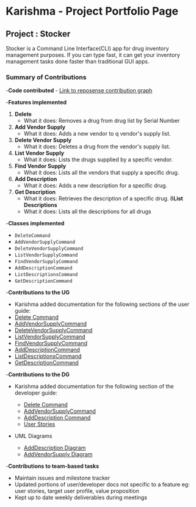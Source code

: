 # Karishma - Project Portfolio Page

## Project : Stocker
Stocker is a Command Line Interface(CLI) app for drug inventory management purposes.
If you can type fast, it can get your inventory management tasks done faster than traditional
GUI apps.

### Summary of Contributions

-**Code contributed** - [Link to reposense contribution graph](https://nus-cs2113-ay2324s1.github.io/tp-dashboard/?search=&sort=groupTitle&sortWithin=title&timeframe=commit&mergegroup=&groupSelect=groupByRepos&breakdown=true&checkedFileTypes=docs~functional-code~test-code&since=2023-09-22&tabOpen=true&tabType=authorship&tabAuthor=karishma-t&tabRepo=AY2324S1-CS2113-T17-3%2Ftp%5Bmaster%5D&authorshipIsMergeGroup=false&authorshipFileTypes=docs~functional-code~test-code&authorshipIsBinaryFileTypeChecked=false&authorshipIsIgnoredFilesChecked=false)

-**Features implemented**
1) **Delete**
    * What it does: Removes a drug from drug list by Serial Number
2) **Add Vendor Supply**
    * What it does: Adds a new vendor to q vendor's supply list.
3) **Delete Vendor Supply**
    * What it does: Deletes a drug from the vendor's supply list.
4) **List Vendor Supply**
    * What it does: Lists the drugs supplied by a specific vendor.
5) **Find Vendor Supply**
    * What it does: Lists all the vendors that supply a specific drug.
6) **Add Description**
    * What it does: Adds a new description for a specific drug.
7) **Get Description**
    * What it does: Retrieves the description of a specific drug.
8**List Descriptions**
    * What it does: Lists all the descriptions for all drugs

-**Classes implemented**
* `DeleteCommand`
* `AddVendorSupplyCommand`
* `DeleteVendorSupplyCommand`
* `ListVendorSupplyCommand`
* `FindVendorSupplyCommand`
* `AddDescriptionCommand`
* `ListDescriptionsCommand`
* `GetDescriptionCommand`

-**Contributions to the UG**
* Karishma added documentation for the following sections of
  the user guide:
* [Delete Command](https://ay2324s1-cs2113-t17-3.github.io/tp/UserGuide.html#delete---Deletes-a-drug-being-tracked-by-the-system:~:text=the%20inventory%3A%20Panadol-,delete,-%2D%20Deletes%20a%20drug)
* [AddVendorSupplyCommand](https://ay2324s1-cs2113-t17-3.github.io/tp/UserGuide#:~:text=addVendorSupply%20%2D%20Adds%20a%20drug%20into%20a%20vendor%E2%80%99s%20supply%20list%20to%20be%20tracked%20by%20the%20system.)
* [DeleteVendorSupplyCommand](https://ay2324s1-cs2113-t17-3.github.io/tp/UserGuide#:~:text=deleteVendorSupply%20%2DDeletes%20a%20drug%20from%20a%20vendor%E2%80%99s%20supply%20list.)
* [ListVendorSupplyCommand](https://ay2324s1-cs2113-t17-3.github.io/tp/UserGuide#:~:text=listVendorSupply%20%2D%20Displays%20the%20list%20of%20all%20drugs%20being%20supplied%20by%20a%20particular%20vendor.)
* [FindVendorSupplyCommand](https://ay2324s1-cs2113-t17-3.github.io/tp/UserGuide#:~:text=findVendorSupply%20%2DDisplays%20the%20list%20of%20all%20vendors%20that%20supply%20a%20particular%20drug.)
* [AddDescriptionCommand](https://ay2324s1-cs2113-t17-3.github.io/tp/UserGuide#:~:text=addDescription%20%2D%20Adds%20a%20drug%E2%80%99s%20description%20into%20a%20list%20to%20be%20tracked%20by%20the%20system.)
* [ListDescriptionsCommand](https://ay2324s1-cs2113-t17-3.github.io/tp/UserGuide#:~:text=listDescriptions%20%2D%20Displays%20a%20list%20of%20all%20the%20descriptions%20for%20all%20corresponding%20drugs)
* [GetDescriptionCommand](https://ay2324s1-cs2113-t17-3.github.io/tp/UserGuide#:~:text=getDescription%20%2D%20Retrieves%20the%20description%20of%20a%20particular%20drug.)

-**Contributions to the DG**
* Karishma added documentation for the following section of
  the developer guide:
  * [Delete Command](https://ay2324s1-cs2113-t17-3.github.io/tp/DeveloperGuide#:~:text=message%20indicating%20that.-,4.%20Delete%20Command,-The%20%E2%80%9CDelete%E2%80%9D%20function)
  * [AddVendorSupplyCommand](https://ay2324s1-cs2113-t17-3.github.io/tp/DeveloperGuide#:~:text=12.%20addVendorSupply%20Command)
  * [AddDescription Command](https://ay2324s1-cs2113-t17-3.github.io/tp/DeveloperGuide#:~:text=16.%20AddDescription%20Command)
  * [User Stories](https://ay2324s1-cs2113-t17-3.github.io/tp/DeveloperGuide#:~:text=Priorities%3A%20High%20(must%20have)%20%2D%20*%20*%20_%2C%20Medium%20(nice%20to%20have)%20%2D%20_%20_%2C%20Low%20(unlikely%20to%20have)%20%2D%20)
  

* UML Diagrams
  * [AddDescription Diagram](https://ay2324s1-cs2113-t17-3.github.io/tp/UML%20Diagrams/AddDescriptionDiagram.png)
  * [AddVendorSupply Diagram](https://ay2324s1-cs2113-t17-3.github.io/tp/UML%20Diagrams/AddVendorSupplyDiagram.png)

-**Contributions to team-based tasks**
* Maintain issues and milestone tracker
* Updated portions of user/developer docs not specific to a feature eg: user stories, target user profile,
  value proposition
* Kept up to date weekly deliverables during meetings




